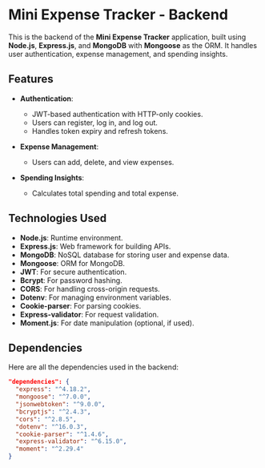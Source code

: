 # Mini Expense Tracker - Backend

This is the backend of the **Mini Expense Tracker** application, built using **Node.js**, **Express.js**, and **MongoDB** with **Mongoose** as the ORM. It handles user authentication, expense management, and spending insights.

## Features
- **Authentication**:
  - JWT-based authentication with HTTP-only cookies.
  - Users can register, log in, and log out.
  - Handles token expiry and refresh tokens.
- **Expense Management**:
  - Users can add, delete, and view expenses.

- **Spending Insights**:
  - Calculates total spending and total expense.


## Technologies Used
- **Node.js**: Runtime environment.
- **Express.js**: Web framework for building APIs.
- **MongoDB**: NoSQL database for storing user and expense data.
- **Mongoose**: ORM for MongoDB.
- **JWT**: For secure authentication.
- **Bcrypt**: For password hashing.
- **CORS**: For handling cross-origin requests.
- **Dotenv**: For managing environment variables.
- **Cookie-parser**: For parsing cookies.
- **Express-validator**: For request validation.
- **Moment.js**: For date manipulation (optional, if used).

## Dependencies
Here are all the dependencies used in the backend:

```json
"dependencies": {
  "express": "^4.18.2",
  "mongoose": "^7.0.0",
  "jsonwebtoken": "^9.0.0",
  "bcryptjs": "^2.4.3",
  "cors": "^2.8.5",
  "dotenv": "^16.0.3",
  "cookie-parser": "^1.4.6",
  "express-validator": "^6.15.0",
  "moment": "^2.29.4"
}
